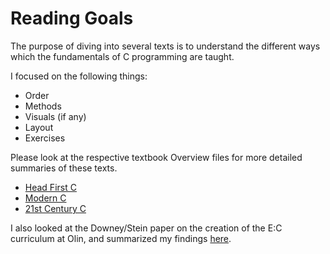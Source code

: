 # Reading Goals

The purpose of diving into several texts is to understand the different ways which the fundamentals of C programming are taught.

I focused on the following things:
- Order
- Methods
- Visuals (if any)
- Layout
- Exercises

Please look at the respective textbook Overview files for more detailed summaries of these texts.

- [Head First C](head_first_c/overview.md)
- [Modern C](modern_c/overview.md)
- [21st Century C](twentyfirst_century_c/overview.md)

I also looked at the Downey/Stein paper on the creation of the E:C curriculum at Olin, and summarized my findings [here](downey_stein_curriculum.md).
